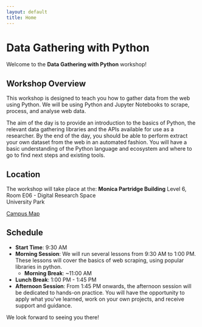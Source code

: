 ```yaml
---
layout: default
title: Home
---
```


# Data Gathering with Python

Welcome to the **Data Gathering with Python** workshop!

## Workshop Overview
This workshop is designed to teach you how to gather data from the web using Python. We will be using Python and Jupyter Notebooks to scrape, process, and analyse web data.

The aim of the day is to provide an introduction to the basics of Python, the relevant data gathering libraries and the APIs available for use as a researcher. By the end of the day, you should be able to perform extract your own dataset from the web in an automated fashion. You will have a basic understanding of the Python language and ecosystem and where to go to find next steps and existing tools.

## Location

The workshop will take place at the:
**Monica Partridge Building**
Level 6, Room E06 - Digital Research Space  
University Park

[Campus Map](https://www.nottingham.ac.uk/sharedresources/documents/mapuniversitypark.pdf)

## Schedule
- **Start Time**: 9:30 AM
- **Morning Session**: We will run several lessons from 9:30 AM to 1:00 PM. These lessons will cover the basics of web scraping, using popular libraries in python.
  - **Morning Break**: ~11:00 AM
- **Lunch Break**: 1:00 PM - 1:45 PM
- **Afternoon Session**: From 1:45 PM onwards, the afternoon session will be dedicated to hands-on practice. You will have the opportunity to apply what you've learned, work on your own projects, and receive support and guidance.

We look forward to seeing you there!

